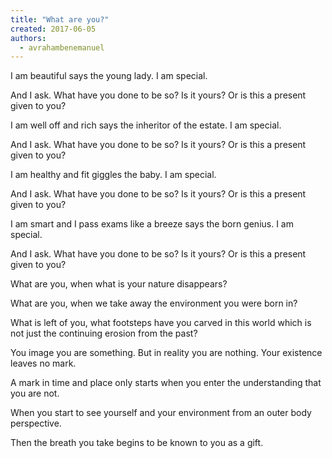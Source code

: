 ```yaml
---
title: "What are you?"
created: 2017-06-05
authors: 
  - avrahambenemanuel
---
```


I am beautiful says the young lady. I am special.

And I ask. What have you done to be so? Is it yours? Or is this a present given to you?

I am well off and rich says the inheritor of the estate. I am special.

And I ask. What have you done to be so? Is it yours? Or is this a present given to you?

I am healthy and fit giggles the baby. I am special.

And I ask. What have you done to be so? Is it yours? Or is this a present given to you?

I am smart and I pass exams like a breeze says the born genius. I am special.

And I ask. What have you done to be so? Is it yours? Or is this a present given to you?

What are you, when what is your nature disappears?

What are you, when we take away the environment you were born in?

What is left of you, what footsteps have you carved in this world which is not just the continuing erosion from the past?

You image you are something. But in reality you are nothing. Your existence leaves no mark.

A mark in time and place only starts when you enter the understanding that you are not.

When you start to see yourself and your environment from an outer body perspective.

Then the breath you take begins to be known to you as a gift.
